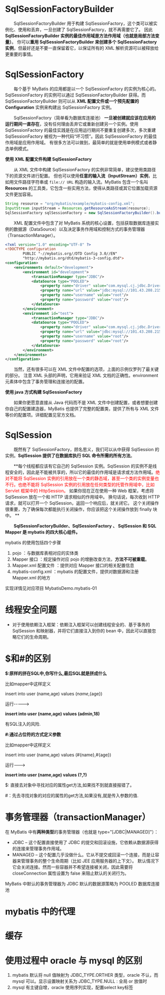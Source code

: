# SqlSessionFactoryBuilder

&emsp;&emsp;SqlSessionFactoryBuilder 用于构建 SqlSessionFactory，这个类可以被实例化、使用和丢弃，一旦创建了 SqlSessionFactory，就不再需要它了。 因此 **SqlSessionFactoryBuilder 实例的最佳作用域是方法作用域（也就是局部方法变量）**。 你可以**重用 SqlSessionFactoryBuilder 来创建多个 SqlSessionFactory 实例**，但最好还是不要一直保留着它，以保证所有的 XML 解析资源可以被释放给更重要的事情。

# SqlSessionFactory

&emsp;&emsp;每个基于 MyBatis 的应用都是以一个 SqlSessionFactory 的实例为核心的。SqlSessionFactory 的实例可以通过 SqlSessionFactoryBuilder 获得。而 SqlSessionFactoryBuilder 则可以从 **XML 配置文件或一个预先配置的 Configuration** 实例来构建出 SqlSessionFactory 实例。

&emsp;&emsp;SqlSessionFactory（简单看为数据库连接池） **一旦被创建就应该在应用的运行期间一直存在**，没有任何理由丢弃它或重新创建另一个实例。使用 SqlSessionFactory 的最佳实践是在应用运行期间不要重复创建多次，多次重建 SqlSessionFactory 被视为一种代码“坏习惯”。因此 SqlSessionFactory 的最佳作用域是应用作用域。 有很多方法可以做到，最简单的就是使用单例模式或者静态单例模式。

**使用 XML 配置文件构建 SqlSessionFactory**

&emsp;&emsp;从 XML 文件中构建 SqlSessionFactory 的实例非常简单，建议使用类路径下的资源文件进行配置。 但也可以使用**任意的输入流（InputStream）实例**，比如用文件路径字符串或 `file:// URL` 构造的输入流。MyBatis 包含一个名叫 **Resources** 的工具类，它包含一些实用方法，使得从类路径或其它位置加载资源文件更加容易。

```java
String resource = "org/mybatis/example/mybatis-config.xml";
InputStream inputStream = Resources.getResourceAsStream(resource);
SqlSessionFactory sqlSessionFactory = new SqlSessionFactoryBuilder().build(inputStream);
```

&emsp;&emsp;XML 配置文件中包含了对 MyBatis 系统的核心设置，包括获取数据库连接实例的数据源（DataSource）以及决定事务作用域和控制方式的事务管理器（TransactionManager）。

```xml
<?xml version="1.0" encoding="UTF-8" ?>
<!DOCTYPE configuration
        PUBLIC "-//mybatis.org//DTD Config 3.0//EN"
        "http://mybatis.org/dtd/mybatis-3-config.dtd">
<configuration>
    <environments default="development">
        <environment id="development">
            <transactionManager type="JDBC"/>
            <dataSource type="POOLED">
                <property name="driver" value="com.mysql.cj.jdbc.Driver"/>
                <property name="url" value="jdbc:mysql://101.43.208.215:3306/mydb?useSSL=true&amp;characterEncoding=UTF-8&amp;serverTimezone=UTC"/>
                <property name="username" value="root"/>
                <property name="password" value="root"/>
            </dataSource>
        </environment>
        <environment id="test">
            <transactionManager type="JDBC"/>
            <dataSource type="POOLED">
                <property name="driver" value="com.mysql.cj.jdbc.Driver"/>
                <property name="url" value="jdbc:mysql://101.43.208.215:3306/mysql"/>
                <property name="username" value="root"/>
                <property name="password" value="root"/>
            </dataSource>
        </environment>
    </environments>
</configuration>
```

&emsp;&emsp;当然，还有很多可以在 XML 文件中配置的选项，上面的示例仅罗列了最关键的部分。 注意 XML 头部的声明，它用来验证 XML 文档的正确性。environment 元素体中包含了事务管理和连接池的配置。

**使用 java 方式构建 SqlSessionFactory**

&emsp;&emsp;如果你更愿意直接从 Java 代码而不是 XML 文件中创建配置，或者想要创建你自己的配置建造器，MyBatis 也提供了完整的配置类，提供了所有与 XML 文件等价的配置项。详细配置见官方文档。

# SqlSession

&emsp;&emsp;既然有了 SqlSessionFactory，顾名思义，我们可以从中获得 SqlSession 的实例。**SqlSession 提供了在数据库执行 SQL 命令所需的所有方法**。

&emsp;&emsp;**每个线程都应该有它自己的 SqlSession 实例。SqlSession 的实例不是线程安全的，因此是不能被共享的，所以它的最佳的作用域是请求或方法作用域。<font color = red>绝对不能将 SqlSession 实例的引用放在一个类的静态域，甚至一个类的实例变量也不行。也绝不能将 SqlSession 实例的引用放在任何类型的托管作用域中，比如 Servlet 框架中的 HttpSession。</font> 如果你现在正在使用一种 Web 框架，考虑将 SqlSession 放在一个和 HTTP 请求相似的作用域中。 换句话说，每次收到 HTTP 请求，就可以打开一个 SqlSession，返回一个响应后，就关闭它。 这个关闭操作很重要，为了确保每次都能执行关闭操作，你应该把这个关闭操作放到 finally 块中。 **

&emsp;&emsp;**SqlSessionFactoryBuilder、SqlSessionFactory 、 SqlSession 和 SQL Mapper 是 mybatis 的四大核心组件。**

 mybatis 的使用包括四个步骤
 1. pojo ：与数据库表相对应的实体类
 2. Mapper 接口 ：规定操作对应 pojo 的增删改查方法，**方法不可被重载**。
 3. Mapper.xml 配置文件 ：提供对应 Mapper 接口的相关配置信息
 4. mybatis-config.xml ：mybatis 的配置文件，提供对数据源和注册 Mapper.xml 的地方

 实现详情见对应项目 MybatisDemo.mybatis-01

# 线程安全问题

- 对于使用依赖注入框架：依赖注入框架可以创建线程安全的、基于事务的 SqlSession 和映射器，并将它们直接注入到你的 bean 中，因此可以直接忽略它们的生命周期。

# $和#的区别

**$:原样的拼在SQL中,你写什么,最后SQL就是拼成什么**

比如mapper中这样定义

insert into user (name,age) values (${name},${age})

运行----->

**insert into user (name,age) values (admin,18)** 

有SQL注入的风险.

**\#:通过占位符的方式定义参数**

比如mapper中这样定义

insert into user (name,age) values (#{name},#{age})

运行--->

**insert into user (name,age) values (?,?)** 

$: 直接去对象中寻找对应的属性get方法,如果找不到就直接报错了。

\#：先去寻找对象的对应的属性的get方法,如果没有,就是传入参数的值.

# 事务管理器（transactionManager）

在 MyBatis 中有**两种类型**的事务管理器（也就是 type="[JDBC|MANAGED]"）：

- JDBC – 这个配置直接使用了 JDBC 的提交和回滚设施，它依赖从数据源获得的连接来管理事务作用域。
- MANAGED – 这个配置几乎没做什么。它从不提交或回滚一个连接，而是让容器来管理事务的整个生命周期（比如 JEE 应用服务器的上下文）。 默认情况下它会关闭连接。然而一些容器并不希望连接被关闭，因此需要将 closeConnection 属性设置为 false 来阻止默认的关闭行为。

MyBatis 中默认的事务管理器为 JDBC 默认的数据源策略为 POOLED 数据库连接池

# mybatis 中的代理

# 缓存

# 使用过程中 oracle 与 mysql 的区别

1. mybatis 默认将 null 值映射为 JDBC_TYPE.ORTHER 类型，oracle 不认，而 mysql 可以。显示设置映射关系为 JDBC_TYPE.NULL : 全局 or 放值时
2. mysql 有主键自增，oracle 使用序列实现，配置select key标签
